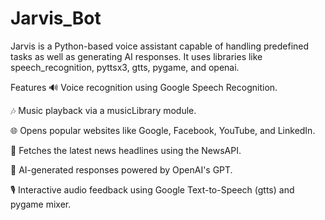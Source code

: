 # Jarvis_Bot
Jarvis is a Python-based voice assistant capable of handling predefined tasks as well as generating AI responses. It uses libraries like speech_recognition, pyttsx3, gtts, pygame, and openai.

Features
🔊 Voice recognition using Google Speech Recognition.

🎶 Music playback via a musicLibrary module.

🌐 Opens popular websites like Google, Facebook, YouTube, and LinkedIn.

📰 Fetches the latest news headlines using the NewsAPI.

🤖 AI-generated responses powered by OpenAI's GPT.

🎙️ Interactive audio feedback using Google Text-to-Speech (gtts) and pygame mixer.
